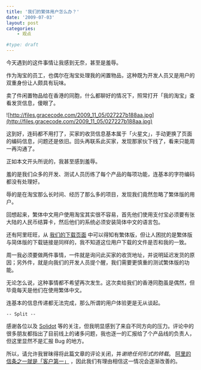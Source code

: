 ```yaml
---
title: '我们的繁体用户怎么办？'
date: '2009-07-03'
layout: post
categories:
    - 观点

#type: draft
---
```


今天遇到的这件事情让我感到无奈，甚至是羞辱。

作为淘宝的员工，也偶尔在淘宝处理我的闲置物品，这种既为开发人员又是用户的双重身份让人颇具有玩味。

卖了件闲置物品给在香港的同胞，什么都聊好的情况下，照常打开「我的淘宝」查看发货信息，傻眼了。

![http://files.gracecode.com/2009_11_05/027227b188aa.jpg](http://files.gracecode.com/2009_11_05/027227b188aa.jpg)

这到好，连码都不用打了，买家的收货信息基本属于「火星文」，手动更换了页面的编码信息，问题还是依旧。回头再联系此买家，发现那家伙下线了，看来只能周一再沟通了。

正如本文开头所说的，我甚至感到羞辱。

羞的是我们众多的开发、测试人员历练了每个产品的每项功能，连基本的字符编码都没有处理好。

辱的是在淘宝那么长时间、经历了那么多的项目，发现我们竟然忽略了繁体版的用户。

回想起来，繁体中文用户使用淘宝其实很不容易，首先他们使用支付宝必须要有张大陆的人民币结算卡，然后他们的系统必须安装简体中文的语言包。

还有阿里旺旺，从 [我们的下载页面](http://www.taobao.com/wangwang/) 中可以得知有繁体版，但让人困扰的是繁体版与简体版的下载链接是同样的，我不知道这位用户下载的文件是否和我的一致。

周一我必须要做两件事情，一件就是询问此买家的收货地址，并说明延迟发货的原因；另外件，就是向我们的开发人员提个醒，我们需要更慎重的测试繁体版的功能。

无论怎么说，这种事情都不希望再次发生。这次卖给我们的香港同胞虽是偶然，但毕竟每天是他们在使用繁体中文。

连基本的信息传递都无法完成，那么所谓的用户体验更是无从谈起。

`-- Split --`

感谢各位以及  [Solidot](http://internet.solidot.org/article.pl?sid=09/07/04/036209)  等的关注，但我明显感到了来自不同方向的压力。评论中的很多朋友都指出了目前线上的诸多问题，我也逐一的汇报给了个产品线的负责人，但这里显然不是汇报 Bug 的地方。

所以，请允许我冒昧得将此篇文章的评论关闭，并*谢绝任何形式的转载*。 [阿里的信条之一就是「客户第一」](http://club.china.alibaba.com/forum/iask_thread/view/4_22726032_.html) ，因此我们有理由相信这一情况会逐渐改善的。
